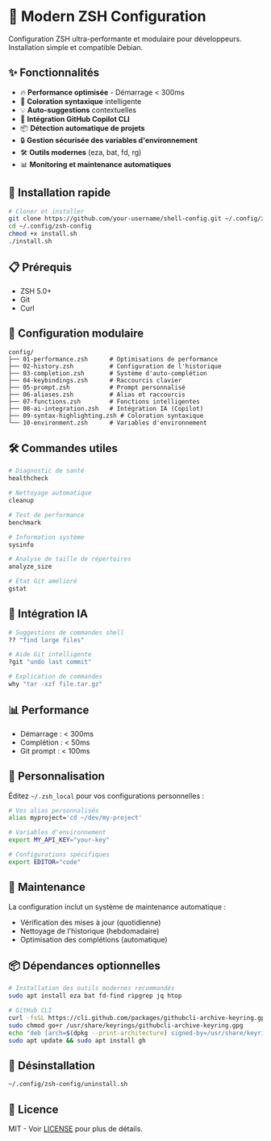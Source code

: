 # 🚀 Modern ZSH Configuration

Configuration ZSH ultra-performante et modulaire pour développeurs. Installation simple et compatible Debian.

## ✨ Fonctionnalités

- 🔥 **Performance optimisée** - Démarrage < 300ms
- 🎨 **Coloration syntaxique** intelligente
- 💡 **Auto-suggestions** contextuelles
- 🤖 **Intégration GitHub Copilot CLI**
- 📦 **Détection automatique de projets**
- 🔒 **Gestion sécurisée des variables d'environnement**
- 🛠️ **Outils modernes** (eza, bat, fd, rg)
- 📊 **Monitoring et maintenance automatiques**

## 🚀 Installation rapide

```bash
# Cloner et installer
git clone https://github.com/your-username/shell-config.git ~/.config/zsh-config
cd ~/.config/zsh-config
chmod +x install.sh
./install.sh
```

## 📋 Prérequis

- ZSH 5.0+
- Git
- Curl

## 🔧 Configuration modulaire

```
config/
├── 01-performance.zsh      # Optimisations de performance
├── 02-history.zsh          # Configuration de l'historique
├── 03-completion.zsh       # Système d'auto-complétion
├── 04-keybindings.zsh      # Raccourcis clavier
├── 05-prompt.zsh           # Prompt personnalisé
├── 06-aliases.zsh          # Alias et raccourcis
├── 07-functions.zsh        # Fonctions intelligentes
├── 08-ai-integration.zsh   # Intégration IA (Copilot)
├── 09-syntax-highlighting.zsh # Coloration syntaxique
└── 10-environment.zsh      # Variables d'environnement
```

## 🛠️ Commandes utiles

```bash
# Diagnostic de santé
healthcheck

# Nettoyage automatique
cleanup

# Test de performance
benchmark

# Information système
sysinfo

# Analyse de taille de répertoires
analyze_size

# État Git amélioré
gstat
```

## 🤖 Intégration IA

```bash
# Suggestions de commandes shell
?? "find large files"

# Aide Git intelligente
?git "undo last commit"

# Explication de commandes
why "tar -xzf file.tar.gz"
```

## 📊 Performance

- Démarrage : < 300ms
- Complétion : < 50ms
- Git prompt : < 100ms

## 🔧 Personnalisation

Éditez `~/.zsh_local` pour vos configurations personnelles :

```bash
# Vos alias personnalisés
alias myproject='cd ~/dev/my-project'

# Variables d'environnement
export MY_API_KEY="your-key"

# Configurations spécifiques
export EDITOR="code"
```

## 🏥 Maintenance

La configuration inclut un système de maintenance automatique :

- Vérification des mises à jour (quotidienne)
- Nettoyage de l'historique (hebdomadaire)
- Optimisation des complétions (automatique)

## 📦 Dépendances optionnelles

```bash
# Installation des outils modernes recommandés
sudo apt install eza bat fd-find ripgrep jq htop

# GitHub CLI
curl -fsSL https://cli.github.com/packages/githubcli-archive-keyring.gpg | sudo dd of=/usr/share/keyrings/githubcli-archive-keyring.gpg
sudo chmod go+r /usr/share/keyrings/githubcli-archive-keyring.gpg
echo "deb [arch=$(dpkg --print-architecture) signed-by=/usr/share/keyrings/githubcli-archive-keyring.gpg] https://cli.github.com/packages stable main" | sudo tee /etc/apt/sources.list.d/github-cli.list > /dev/null
sudo apt update && sudo apt install gh
```

## 🔄 Désinstallation

```bash
~/.config/zsh-config/uninstall.sh
```

## 📝 Licence

MIT - Voir [LICENSE](LICENSE) pour plus de détails.

